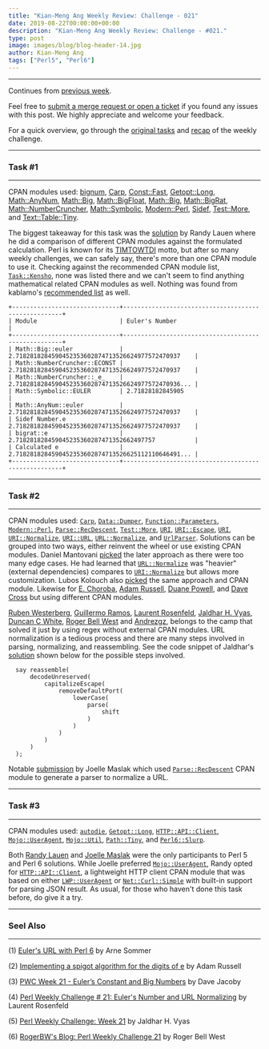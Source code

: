 ```yaml
---
title: "Kian-Meng Ang Weekly Review: Challenge - 021"
date: 2019-08-22T00:00:00+00:00
description: "Kian-Meng Ang Weekly Review: Challenge - #021."
type: post
image: images/blog/blog-header-14.jpg
author: Kian-Meng Ang
tags: ["Perl5", "Perl6"]
---
```

***
Continues from [previous week](/blog/review-challenge-020/).

Feel free to [submit a merge request or open a ticket](https://github.com/manwar/perlweeklychallenge) if you found any issues with this post. We highly appreciate and welcome your feedback.

For a quick overview, go through the [original tasks](/blog/perl-weekly-challenge-021/) and [recap](/blog/recap-challenge-021/) of the weekly challenge.


***
### Task #1
***

CPAN modules used: [bignum](https://metacpan.org/pod/bignum), [Carp](https://metacpan.org/pod/Carp), [Const::Fast](https://metacpan.org/pod/Const::Fast), [Getopt::Long](https://metacpan.org/pod/Getopt::Long), [Math::AnyNum](https://metacpan.org/pod/Math::AnyNum), [Math::Big](https://metacpan.org/pod/Math::Big), [Math::BigFloat](https://metacpan.org/pod/Math::BigFloat), [Math::Big](https://metacpan.org/pod/Math::Big), [Math::BigRat](https://metacpan.org/pod/Math::BigRat), [Math::NumberCruncher](https://metacpan.org/pod/Math::NumberCruncher), [Math::Symbolic](https://metacpan.org/pod/Math::Symbolic), [Modern::Perl](https://metacpan.org/pod/Modern::Perl), [Sidef](https://metacpan.org/pod/Sidef), [Test::More](https://metacpan.org/pod/Test::More), and [Text::Table::Tiny](https://metacpan.org/pod/Text::Table::Tiny).

The biggest takeaway for this task was the [solution](https://github.com/manwar/perlweeklychallenge-club/blob/master/challenge-021/randy-lauen/perl5/ch-1.pl) by Randy Lauen where he did a comparison of different CPAN modules against the formulated calculation. Perl is known for its [TIMTOWTDI](https://en.wikipedia.org/wiki/There%27s_more_than_one_way_to_do_it) motto, but after so many weekly challenges, we can safely say, there's more than one CPAN module to use it. Checking against the recommended CPAN module list, [`Task::Kensho`](https://metacpan.org/pod/Task::Kensho), none was listed there and we can't seem to find anything mathematical related CPAN modules as well. Nothing was found from kablamo's [recommended list](http://blog.kablamo.org/2018/03/10/recommended-modules/) as well.

    +------------------------------+-----------------------------------------------------+
    | Module                       | Euler's Number                                      |
    +------------------------------+-----------------------------------------------------+
    | Math::Big::euler             | 2.7182818284590452353602874713526624977572470937    |
    | Math::NumberCruncher::ECONST | 2.7182818284590452353602874713526624977572470937    |
    | Math::NumberCruncher::_e_    | 2.7182818284590452353602874713526624977572470936... |
    | Math::Symbolic::EULER        | 2.71828182845905                                    |
    | Math::AnyNum::euler          | 2.7182818284590452353602874713526624977572470937    |
    | Sidef Number.e               | 2.7182818284590452353602874713526624977572470937    |
    | bigrat::e                    | 2.718281828459045235360287471352662497757           |
    | Calculated e                 | 2.7182818284590452353602874713526625112110646491... |
    +------------------------------+-----------------------------------------------------+

***
### Task #2
***

CPAN modules used: [`Carp`](https://metacpan.org/pod/Carp), [`Data::Dumper`](https://metacpan.org/pod/Data::Dumper), [`Function::Parameters`](https://metacpan.org/pod/Function::Parameters), [`Modern::Perl`](https://metacpan.org/pod/Modern::Perl), [`Parse::RecDescent`](https://metacpan.org/pod/Parse::RecDescent), [`Test::More`](https://metacpan.org/pod/Test::More), [`URI`](https://metacpan.org/pod/URI), [`URI::Escape`](https://metacpan.org/pod/URI::Escape), [`URI`](https://metacpan.org/pod/URI), [`URI::Normalize`](https://metacpan.org/pod/URI::Normalize), [`URI::URL`](https://metacpan.org/pod/URI::URL), [`URL::Normalize`](https://metacpan.org/pod/URL::Normalize), and [`UrlParser`](https://metacpan.org/pod/UrlParser). Solutions can be grouped into two ways, either reinvent the wheel or use existing CPAN modules. Daniel Mantovani [picked](https://github.com/manwar/perlweeklychallenge-club/blob/master/challenge-021/daniel-mantovani/perl5/ch-2.pl) the later approach as there were too many edge cases. He had learned that [`URL::Normalize`](https://metacpan.org/pod/URL::Normalize) was "heavier" (external dependencies) compares to [`URI::Normalize`](https://metacpan.org/pod/URI::Normalize) but allows more customization. Lubos Kolouch also [picked](https://github.com/manwar/perlweeklychallenge-club/blob/master/challenge-021/lubos-kolouch/perl5/ch-2.pl) the same approach and CPAN module. Likewise for [E. Choroba](https://github.com/manwar/perlweeklychallenge-club/blob/master/challenge-021/e-choroba/perl5/ch-2.pl), [Adam Russell](https://github.com/manwar/perlweeklychallenge-club/blob/master/challenge-021/adam-russell/perl5/ch-2.pl), [Duane Powell](https://github.com/manwar/perlweeklychallenge-club/blob/master/challenge-021/duane-powell/perl5/ch-2.pl), and [Dave Cross](https://github.com/manwar/perlweeklychallenge-club/blob/master/challenge-021/dave-cross/perl5/ch-2.pl) but using different CPAN modules.

[Ruben Westerberg](https://github.com/manwar/perlweeklychallenge-club/blob/master/challenge-021/ruben-westerberg/perl5/ch-2.pl), [Guillermo Ramos](https://github.com/manwar/perlweeklychallenge-club/blob/master/challenge-021/guillermo-ramos/perl5/ch-2.pl), [Laurent Rosenfeld](https://github.com/manwar/perlweeklychallenge-club/blob/master/challenge-021/laurent-rosenfeld/perl5/ch-2.pl), [Jaldhar H. Vyas](https://github.com/manwar/perlweeklychallenge-club/blob/master/challenge-021/jaldhar-h-vyas/perl5/ch-2.pl), [Duncan C White](https://github.com/manwar/perlweeklychallenge-club/blob/master/challenge-021/duncan-c-white/perl5/ch-2.pl), [Roger Bell West](https://github.com/manwar/perlweeklychallenge-club/blob/master/challenge-021/roger-bell-west/perl5/ch-2.pl) and [Andrezgz](https://github.com/manwar/perlweeklychallenge-club/blob/master/challenge-021/andrezgz%20%20/perl5/ch-2.pl), belongs to the camp that solved it just by using regex without external CPAN modules. URL normalization is a tedious process and there are many steps involved in parsing, normalizing, and reassembling. See the code snippet of Jaldhar's [solution](https://github.com/manwar/perlweeklychallenge-club/blob/master/challenge-021/jaldhar-h-vyas/perl5/ch-2.pl) shown below for the possible steps involved.

      say reassemble(
          decodeUnreserved(
              capitalizeEscape(
                  removeDefaultPort(
                      lowerCase(
                          parse(
                              shift
                          )
                      )
                  )
              )
          )
      );

Notable [submission](https://github.com/manwar/perlweeklychallenge-club/blob/master/challenge-021/joelle-maslak/perl5/ch-2.pl) by Joelle Maslak which used [`Parse::RecDescent`](https://metacpan.org/pod/Parse::RecDescent) CPAN module to generate a parser to normalize a URL.

***
### Task #3
***

CPAN modules used: [`autodie`](https://metacpan.org/pod/autodie), [`Getopt::Long`](https://metacpan.org/pod/Getopt::Long), [`HTTP::API::Client`](https://metacpan.org/pod/HTTP::API::Client), [`Mojo::UserAgent`](https://metacpan.org/pod/Mojo::UserAgent), [`Mojo::Util`](https://metacpan.org/pod/Mojo::Util), [`Path::Tiny`](https://metacpan.org/pod/Path::Tiny), and [`Perl6::Slurp`](https://metacpan.org/pod/Perl6::Slurp).

Both [Randy Lauen](https://github.com/manwar/perlweeklychallenge-club/blob/master/challenge-021/randy-lauen/perl5/ch-3.pl) and [Joelle Maslak](https://github.com/manwar/perlweeklychallenge-club/blob/master/challenge-021/joelle-maslak/perl5/ch-3.pl) were the only participants to Perl 5 and Perl 6 solutions. While Joelle preferred [`Mojo::UserAgent`](https://metacpan.org/pod/Mojo::UserAgent), Randy opted for [`HTTP::API::Client`](https://metacpan.org/pod/HTTP::API::Client), a lightweight HTTP client CPAN module that was based on either [`LWP::UserAgent`](https://metacpan.org/pod/LWP::UserAgent) or [`Net::Curl::Simple`](https://metacpan.org/pod/Net::Curl::Simple) with built-in support for parsing JSON result. As usual, for those who haven't done this task before, do give it a try.


***
### Seel Also
***

(1) [Euler's URL with Perl 6](https://perl6.eu/eulers-url.html) by Arne Sommer


(2) [Implementing a spigot algorithm for the digits of e](https://adamcrussell.livejournal.com/6924.html) by Adam Russell


(3) [PWC Week 21 - Euler’s Constant and Big Numbers](https://jacoby.github.io/2019/08/13/pwc-week-21-eulers-constant-and-big-numbers.html) by Dave Jacoby


(4) [Perl Weekly Challenge # 21: Euler's Number and URL Normalizing](http://blogs.perl.org/users/laurent_r/2019/08/perl-weekly-challenge-21-eulers-number-and-url-normalizing.html) by Laurent Rosenfeld


(5) [Perl Weekly Challenge: Week 21](https://www.braincells.com/perl/2019/08/perl_weekly_challenge_week_21.html) by Jaldhar H. Vyas


(6) [RogerBW's Blog: Perl Weekly Challenge 21](https://blog.firedrake.org/archive/2019/08/Perl_Weekly_Challenge_21.html) by Roger Bell West
